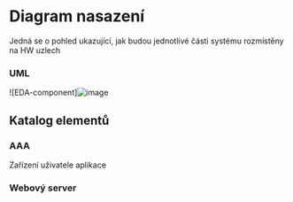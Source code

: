 <h1>Diagram nasazení</h1>
Jedná se o pohled ukazující, jak budou jednotlivé části systému rozmístěny na HW uzlech
<h3>UML</h3>

![EDA-component]![image](https://user-images.githubusercontent.com/85290372/213286733-aabe5b1a-737b-45f8-998b-83c7d9c2aced.png)

<h2>Katalog elementů</h2>

<h3>AAA</h5>
<p>Zařízení uživatele aplikace</p>

<h3>Webový server</h5>
